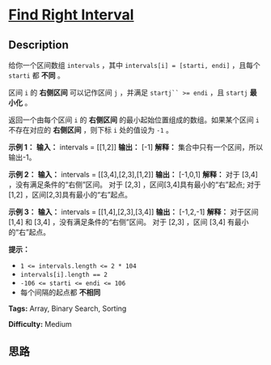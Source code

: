 # [Find Right Interval][title]

## Description

给你一个区间数组 `intervals` ，其中 `intervals[i] = [starti, endi]` ，且每个 `starti` 都
**不同** 。

区间 `i` 的 **右侧区间** 可以记作区间 `j` ，并满足 `startj`` >= endi` ，且 `startj` **最小化** 。

返回一个由每个区间 `i` 的 **右侧区间** 的最小起始位置组成的数组。如果某个区间 `i` 不存在对应的 **右侧区间** ，则下标 `i`
处的值设为 `-1` 。



**示例 1：**
            **输入：** intervals = [[1,2]]    **输出：** [-1]    **解释：** 集合中只有一个区间，所以输出-1。    

**示例 2：**
            **输入：** intervals = [[3,4],[2,3],[1,2]]    **输出：** [-1,0,1]    **解释：** 对于 [3,4] ，没有满足条件的“右侧”区间。    对于 [2,3] ，区间[3,4]具有最小的“右”起点;    对于 [1,2] ，区间[2,3]具有最小的“右”起点。    

**示例 3：**
            **输入：** intervals = [[1,4],[2,3],[3,4]]    **输出：** [-1,2,-1]    **解释：** 对于区间 [1,4] 和 [3,4] ，没有满足条件的“右侧”区间。    对于 [2,3] ，区间 [3,4] 有最小的“右”起点。    



**提示：**

  * `1 <= intervals.length <= 2 * 104`
  * `intervals[i].length == 2`
  * `-106 <= starti <= endi <= 106`
  * 每个间隔的起点都 **不相同**


**Tags:** Array, Binary Search, Sorting

**Difficulty:** Medium

## 思路

[title]: https://leetcode-cn.com/problems/find-right-interval
